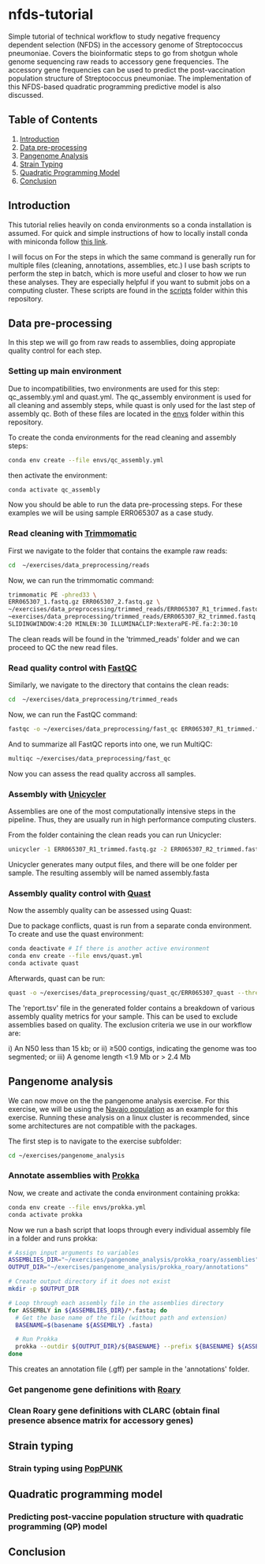 # nfds-tutorial
Simple tutorial of technical workflow to study negative frequency dependent selection (NFDS) in the accessory genome of Streptococcus pneumoniae. Covers the bioinformatic steps to go from shotgun whole genome sequencing raw reads to accessory gene frequencies. The accessory gene frequencies can be used to predict the post-vaccination population structure of Streptococcus pneumoniae. The implementation of this NFDS-based quadratic programming predictive model is also discussed.

## Table of Contents
1. [Introduction](#introduction)
2. [Data pre-processing](#data-pre-processing)
3. [Pangenome Analysis](#pangenome-analysis)
4. [Strain Typing](#strain-typing)
5. [Quadratic Programming Model](#quadratic-programming-model)
6. [Conclusion](#conclusion)

## Introduction

This tutorial relies heavily on conda environments so a conda installation is assumed. For quick and simple instructions of how to locally install conda with miniconda follow [this link](https://docs.anaconda.com/free/miniconda/#quick-command-line-install).

I will focus on For the steps in which the same command is generally run for multiple files (cleaning, annotations, assemblies, etc.) I use bash scripts to perform the step in batch, which is more useful and closer to how we run these analyses. They are especially helpful if you want to submit jobs on a computing cluster. These scripts are found in the [scripts](/scripts) folder within this repository.

## Data pre-processing

In this step we will go from raw reads to assemblies, doing appropiate quality control for each step. 

### Setting up main environment

Due to incompatibilities, two environments are used for this step: qc_assembly.yml and quast.yml. The qc_assembly environment is used for all cleaning and assembly steps, while quast is only used for the last step of assembly qc. Both of these files are located in the [envs](/envs) folder within this repository.

To create the conda environments for the read cleaning and assembly steps:

```bash
conda env create --file envs/qc_assembly.yml
```

then activate the environment:

```bash
conda activate qc_assembly
```

Now you should be able to run the data pre-processing steps. For these examples we will be using sample ERR065307 as a case study.

### Read cleaning with [Trimmomatic](https://github.com/timflutre/trimmomatic)

First we navigate to the folder that contains the example raw reads:

```bash
cd  ~/exercises/data_preprocessing/reads
```
Now, we can run the trimmomatic command:

```bash
trimmomatic PE -phred33 \
ERR065307_1.fastq.gz ERR065307_2.fastq.gz \
~/exercises/data_preprocessing/trimmed_reads/ERR065307_R1_trimmed.fastq.gz /dev/null \
~exercises/data_preprocessing/trimmed_reads/ERR065307_R2_trimmed.fastq.gz /dev/null \
SLIDINGWINDOW:4:20 MINLEN:30 ILLUMINACLIP:NexteraPE-PE.fa:2:30:10
```
The clean reads will be found in the 'trimmed_reads' folder and we can proceed to QC the new read files.

### Read quality control with [FastQC](https://github.com/s-andrews/FastQC)

Similarly, we navigate to the directory that contains the clean reads:

```bash
cd  ~/exercises/data_preprocessing/trimmed_reads
```
Now, we can run the FastQC command:

```bash
fastqc -o ~/exercises/data_preprocessing/fast_qc ERR065307_R1_trimmed.fastq.gz ERR065307_R2_trimmed.fastq.gz
```
And to summarize all FastQC reports into one, we run MultiQC:

```bash
multiqc ~/exercises/data_preprocessing/fast_qc
```
Now you can assess the read quality accross all samples.

### Assembly with [Unicycler](https://github.com/rrwick/Unicycler?tab=readme-ov-file#quick-usage)

Assemblies are one of the most computationally intensive steps in the pipeline. Thus, they are usually run in high performance computing clusters. 

From the folder containing the clean reads you can run Unicycler:

```bash
unicycler -1 ERR065307_R1_trimmed.fastq.gz -2 ERR065307_R2_trimmed.fastq.gz -o ~/exercises/data_preprocessing/assemblies/ERR065307_assembly
```
Unicycler generates many output files, and there will be one folder per sample. The resulting assembly will be named assembly.fasta

### Assembly quality control with [Quast](https://github.com/ablab/quast)

Now the assembly quality can be assessed using Quast:

Due to package conflicts, quast is run from a separate conda environment. To create and use the quast environment:

```bash
conda deactivate # If there is another active environment
conda env create --file envs/quast.yml
conda activate quast
```
Afterwards, quast can be run:

```bash
quast -o ~/exercises/data_preprocessing/quast_qc/ERR065307_quast --threads 4 ~/exercises/data_preprocessing/assemblies/ERR065307_assembly/assembly.fasta
```
The 'report.tsv' file in the generated folder contains a breakdown of various assembly quality metrics for your sample. This can be used to exclude assemblies based on quality. The exclusion criteria we use in our workflow are:

i) An N50 less than 15 kb; or
ii) ≥500 contigs, indicating the genome was too segmented; or 
iii) A genome length <1.9 Mb or > 2.4 Mb

## Pangenome analysis

We can now move on the the pangenome analysis exercise. For this exercise, we will be using the [Navajo population](https://www-ncbi-nlm-nih-gov.ezp-prod1.hul.harvard.edu/bioproject/PRJEB8327) as an example for this exercise. Running these analysis on a linux cluster is recommended, since some architectures are not compatible with the packages.

The first step is to navigate to the exercise subfolder:

```bash
cd ~/exercises/pangenome_analysis
```
### Annotate assemblies with [Prokka](https://github.com/tseemann/prokka)

Now, we create and activate the conda environment containing prokka:

```bash
conda env create --file envs/prokka.yml
conda activate prokka
```
Now we run a bash script that loops through every individual assembly file in a folder and runs prokka:

```bash
# Assign input arguments to variables
ASSEMBLIES_DIR="~/exercises/pangenome_analysis/prokka_roary/assemblies"
OUTPUT_DIR="~/exercises/pangenome_analysis/prokka_roary/annotations"

# Create output directory if it does not exist
mkdir -p $OUTPUT_DIR

# Loop through each assembly file in the assemblies directory
for ASSEMBLY in ${ASSEMBLIES_DIR}/*.fasta; do
  # Get the base name of the file (without path and extension)
  BASENAME=$(basename ${ASSEMBLY} .fasta)

  # Run Prokka
  prokka --outdir ${OUTPUT_DIR}/${BASENAME} --prefix ${BASENAME} ${ASSEMBLY}
done
```

This creates an annotation file (.gff) per sample in the 'annotations' folder.

### Get pangenome gene definitions with [Roary](https://github.com/sanger-pathogens/Roary)

### Clean Roary gene definitions with CLARC (obtain final presence absence matrix for accessory genes)

## Strain typing 

### Strain typing using [PopPUNK](https://github.com/bacpop/PopPUNK)

## Quadratic programming model 

### Predicting post-vaccine population structure with quadratic programming (QP) model

## Conclusion


